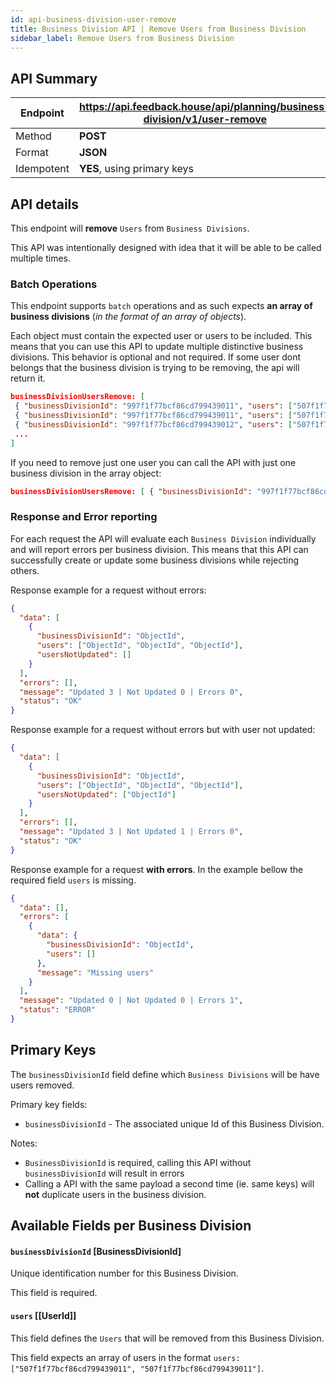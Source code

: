 ```yaml
---
id: api-business-division-user-remove
title: Business Division API | Remove Users from Business Division
sidebar_label: Remove Users from Business Division
---
```


## API Summary

| Endpoint   | **https://api.feedback.house/api/planning/business-division/v1/user-remove** |
| ---------- | ---------------------------------------------------------------------------- |
| Method     | **POST**                                                                     |
| Format     | **JSON**                                                                     |
| Idempotent | **YES**, using primary keys                                                  |

## API details

This endpoint will **remove** `Users` from `Business Divisions`.

This API was intentionally designed with idea that it will be able to be called multiple times.

### Batch Operations

This endpoint supports `batch` operations and as such expects **an array of business divisions** (_in the format of an array of objects_).

Each object must contain the expected user or users to be included. This means that you can use this API to update multiple distinctive business divisions. This behavior is optional and not required. If some user dont belongs that the business division is trying to be removing, the api will return it.

```json
businessDivisionUsersRemove: [
 { "businessDivisionId": "997f1f77bcf86cd799439011", "users": ["507f1f77bcf86cd799439011","507f1f77bcf86cd799439012"] },
 { "businessDivisionId": "997f1f77bcf86cd799439011", "users": ["507f1f77bcf86cd799439014","507f1f77bcf86cd799439016"] },
 { "businessDivisionId": "997f1f77bcf86cd799439012", "users": ["507f1f77bcf86cd799439011"] },
 ...
]
```

If you need to remove just one user you can call the API with just one business division in the array object:

```json
businessDivisionUsersRemove: [ { "businessDivisionId": "997f1f77bcf86cd799439011", "users": ["507f1f77bcf86cd799439011"] },]
```

### Response and Error reporting

For each request the API will evaluate each `Business Division` individually and will report errors per business division. This means that this API can successfully create or update some business divisions while rejecting others.

Response example for a request without errors:

```json
{
  "data": [
    {
      "businessDivisionId": "ObjectId",
      "users": ["ObjectId", "ObjectId", "ObjectId"],
      "usersNotUpdated": []
    }
  ],
  "errors": [],
  "message": "Updated 3 | Not Updated 0 | Errors 0",
  "status": "OK"
}
```

Response example for a request without errors but with user not updated:

```json
{
  "data": [
    {
      "businessDivisionId": "ObjectId",
      "users": ["ObjectId", "ObjectId", "ObjectId"],
      "usersNotUpdated": ["ObjectId"]
    }
  ],
  "errors": [],
  "message": "Updated 3 | Not Updated 1 | Errors 0",
  "status": "OK"
}
```

Response example for a request **with errors**. In the example bellow the required field `users` is missing.

```json
{
  "data": [],
  "errors": [
    {
      "data": {
        "businessDivisionId": "ObjectId",
        "users": []
      },
      "message": "Missing users"
    }
  ],
  "message": "Updated 0 | Not Updated 0 | Errors 1",
  "status": "ERROR"
}
```

## Primary Keys

The `businessDivisionId` field define which `Business Divisions` will be have users removed.

Primary key fields:

- `businessDivisionId` - The associated unique Id of this Business Division.

Notes:

- `BusinessDivisionId` is required, calling this API without `businessDivisionId` will result in errors
- Calling a API with the same payload a second time (ie. same keys) will **not** duplicate users in the business division.

## Available Fields per Business Division

#### `businessDivisionId` [BusinessDivisionId]

Unique identification number for this Business Division.

This field is required.

#### `users` [[UserId]]

This field defines the `Users` that will be removed from this Business Division.

This field expects an array of users in the format `users: ["507f1f77bcf86cd799439011", "507f1f77bcf86cd799439011"]`.
